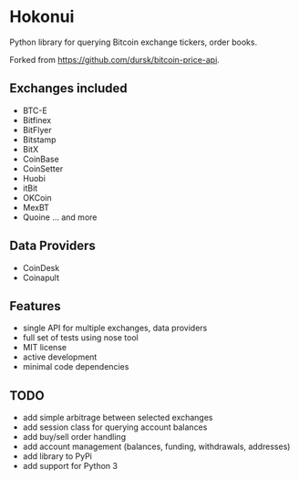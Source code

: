 # Hokonui
Python library for querying Bitcoin exchange tickers, order books. 

Forked from https://github.com/dursk/bitcoin-price-api.

## Exchanges included
 - BTC-E
 - Bitfinex
 - BitFlyer
 - Bitstamp
 - BitX
 - CoinBase
 - CoinSetter
 - Huobi
 - itBit
 - OKCoin
 - MexBT
 - Quoine
 ... and more 

## Data Providers
 - CoinDesk
 - Coinapult

## Features
 - single API for multiple exchanges, data providers
 - full set of tests using nose tool
 - MIT license
 - active development
 - minimal code dependencies
 
## TODO
 - add simple arbitrage between selected exchanges
 - add session class for querying account balances
 - add buy/sell order handling
 - add account management (balances, funding, withdrawals, addresses)
 - add library to PyPi
 - add support for Python 3
